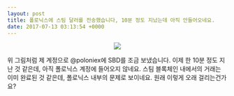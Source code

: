 ```yaml
---
layout: post
title: 폴로닉스에 스팀 달러를 전송했습니다, 10분 정도 지났는데 아직 안들어오네요.
date: 2017-07-13 03:13:54 +0000
---
```


<center><img src="https://steemitimages.com/DQmUmsWftYcm8LP3cbz7S3kteiutbWTaX567b87DY4B27q2/image.png" style="max-width:100%;">
</center>

위 그림처럼 제 계정으로 @poloniex에 SBD를 조금 보냈습니다. 이제 한 10분 정도 지난 것 같은데, 아직 폴로닉스 계정에 들어오지 않네요.
스팀 블록체인 내에서의 거래는 이미 완료된 것 같은데, 폴로닉스 내부의 문제로 보이네요.
원래 이렇게 오래 걸리는건가요?